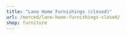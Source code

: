 ```yaml
---
title: "Lane Home Furnishings (closed)"
url: /merced/lane-home-furnishings-closed/
shop: furniture
---
```

